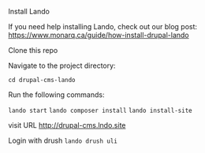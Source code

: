 Install Lando

If you need help installing Lando, check out our blog post:
https://www.monarq.ca/guide/how-install-drupal-lando

Clone this repo

Navigate to the project directory:

`cd drupal-cms-lando`

Run the following commands:

`lando start`
`lando composer install`
`lando install-site`

visit URL
http://drupal-cms.lndo.site

Login with drush
`lando drush uli`
